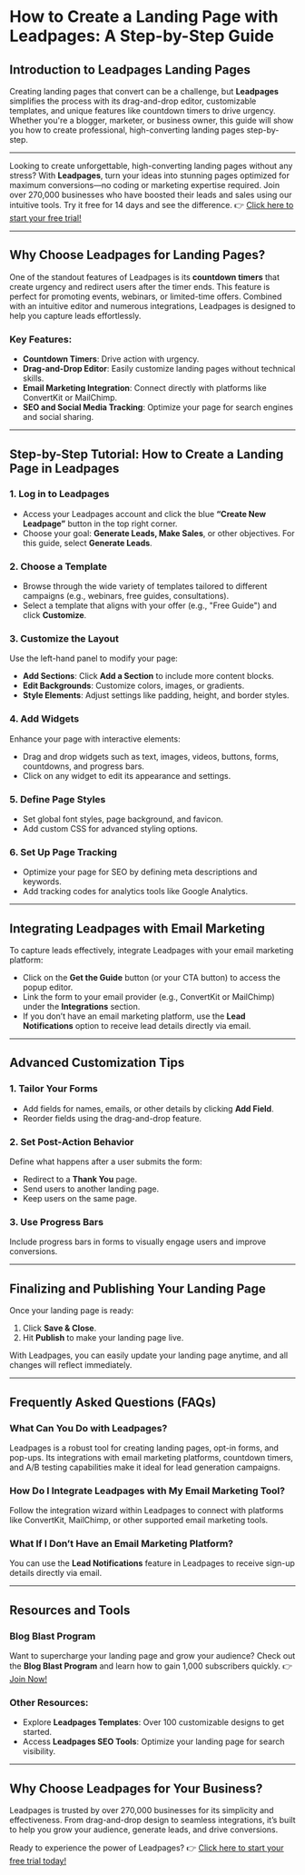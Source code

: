 # How to Create a Landing Page with Leadpages: A Step-by-Step Guide



## Introduction to Leadpages Landing Pages

Creating landing pages that convert can be a challenge, but **Leadpages** simplifies the process with its drag-and-drop editor, customizable templates, and unique features like countdown timers to drive urgency. Whether you're a blogger, marketer, or business owner, this guide will show you how to create professional, high-converting landing pages step-by-step.

---

Looking to create unforgettable, high-converting landing pages without any stress? With **Leadpages**, turn your ideas into stunning pages optimized for maximum conversions—no coding or marketing expertise required. Join over 270,000 businesses who have boosted their leads and sales using our intuitive tools. Try it free for 14 days and see the difference. 👉 [Click here to start your free trial!](https://bit.ly/LEadPages)

---

## Why Choose Leadpages for Landing Pages?

One of the standout features of Leadpages is its **countdown timers** that create urgency and redirect users after the timer ends. This feature is perfect for promoting events, webinars, or limited-time offers. Combined with an intuitive editor and numerous integrations, Leadpages is designed to help you capture leads effortlessly.

### Key Features:
- **Countdown Timers**: Drive action with urgency.
- **Drag-and-Drop Editor**: Easily customize landing pages without technical skills.
- **Email Marketing Integration**: Connect directly with platforms like ConvertKit or MailChimp.
- **SEO and Social Media Tracking**: Optimize your page for search engines and social sharing.

---

## Step-by-Step Tutorial: How to Create a Landing Page in Leadpages

### 1. Log in to Leadpages
- Access your Leadpages account and click the blue **“Create New Leadpage”** button in the top right corner.
- Choose your goal: **Generate Leads, Make Sales**, or other objectives. For this guide, select **Generate Leads**.

### 2. Choose a Template
- Browse through the wide variety of templates tailored to different campaigns (e.g., webinars, free guides, consultations).
- Select a template that aligns with your offer (e.g., "Free Guide") and click **Customize**.

### 3. Customize the Layout
Use the left-hand panel to modify your page:
- **Add Sections**: Click **Add a Section** to include more content blocks.
- **Edit Backgrounds**: Customize colors, images, or gradients.
- **Style Elements**: Adjust settings like padding, height, and border styles.

### 4. Add Widgets
Enhance your page with interactive elements:
- Drag and drop widgets such as text, images, videos, buttons, forms, countdowns, and progress bars.
- Click on any widget to edit its appearance and settings.

### 5. Define Page Styles
- Set global font styles, page background, and favicon.
- Add custom CSS for advanced styling options.

### 6. Set Up Page Tracking
- Optimize your page for SEO by defining meta descriptions and keywords.
- Add tracking codes for analytics tools like Google Analytics.

---

## Integrating Leadpages with Email Marketing

To capture leads effectively, integrate Leadpages with your email marketing platform:
- Click on the **Get the Guide** button (or your CTA button) to access the popup editor.
- Link the form to your email provider (e.g., ConvertKit or MailChimp) under the **Integrations** section.
- If you don’t have an email marketing platform, use the **Lead Notifications** option to receive lead details directly via email.

---

## Advanced Customization Tips

### 1. Tailor Your Forms
- Add fields for names, emails, or other details by clicking **Add Field**.
- Reorder fields using the drag-and-drop feature.

### 2. Set Post-Action Behavior
Define what happens after a user submits the form:
- Redirect to a **Thank You** page.
- Send users to another landing page.
- Keep users on the same page.

### 3. Use Progress Bars
Include progress bars in forms to visually engage users and improve conversions.

---

## Finalizing and Publishing Your Landing Page

Once your landing page is ready:
1. Click **Save & Close**.
2. Hit **Publish** to make your landing page live.

With Leadpages, you can easily update your landing page anytime, and all changes will reflect immediately.

---

## Frequently Asked Questions (FAQs)

### What Can You Do with Leadpages?
Leadpages is a robust tool for creating landing pages, opt-in forms, and pop-ups. Its integrations with email marketing platforms, countdown timers, and A/B testing capabilities make it ideal for lead generation campaigns.

### How Do I Integrate Leadpages with My Email Marketing Tool?
Follow the integration wizard within Leadpages to connect with platforms like ConvertKit, MailChimp, or other supported email marketing tools.

### What If I Don’t Have an Email Marketing Platform?
You can use the **Lead Notifications** feature in Leadpages to receive sign-up details directly via email.

---

## Resources and Tools

### Blog Blast Program
Want to supercharge your landing page and grow your audience? Check out the **Blog Blast Program** and learn how to gain 1,000 subscribers quickly. 👉 [Join Now!](https://mlotaif.lpages.co/blog-blast)

### Other Resources:
- Explore **Leadpages Templates**: Over 100 customizable designs to get started.
- Access **Leadpages SEO Tools**: Optimize your landing page for search visibility.

---

## Why Choose Leadpages for Your Business?

Leadpages is trusted by over 270,000 businesses for its simplicity and effectiveness. From drag-and-drop design to seamless integrations, it’s built to help you grow your audience, generate leads, and drive conversions.

Ready to experience the power of Leadpages? 👉 [Click here to start your free trial today!](https://bit.ly/LEadPages)

